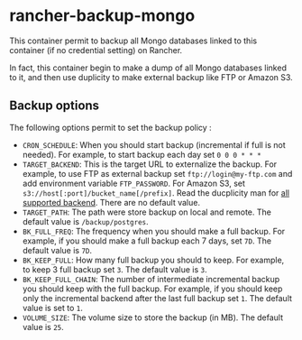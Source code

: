 # rancher-backup-mongo

This container permit to backup all Mongo databases linked to this container (if no credential setting) on Rancher.

In fact, this container begin to make a dump of all Mongo databases linked to it, and then use duplicity to make external backup like FTP or Amazon S3.

## Backup options
The following options permit to set the backup policy :
- `CRON_SCHEDULE`: When you should start backup (incremental if full is not needed). For example, to start backup each day set `0 0 0 * * *`
- `TARGET_BACKEND`: This is the target URL to externalize the backup. For example, to use FTP as external backup set `ftp://login@my-ftp.com` and add environment variable `FTP_PASSWORD`. For Amazon S3, set `s3://host[:port]/bucket_name[/prefix]`. Read the ducplicity man for [all supported backend](http://duplicity.nongnu.org/duplicity.1.html#sect7). There are no default value.
- `TARGET_PATH`: The path were store backup on local and remote. The default value is `/backup/postgres`.
- `BK_FULL_FREQ`: The frequency when you should make a full backup. For example, if you should make a full backup each 7 days, set `7D`. The default value is `7D`.
- `BK_KEEP_FULL`: How many full backup you should to keep. For example, to keep 3 full backup set `3`. The default value is `3`.
- `BK_KEEP_FULL_CHAIN`: The number of intermediate incremental backup you should keep with the full backup. For example, if you should keep only the incremental backend after the last full backup set `1`. The default value is set to `1`.
- `VOLUME_SIZE`: The volume size to store the backup (in MB). The default value is `25`.
